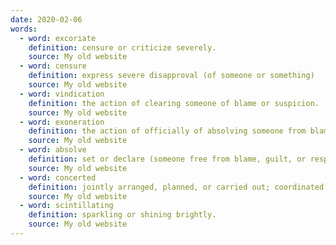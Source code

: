 ```yaml
---
date: 2020-02-06
words:
  - word: excoriate
    definition: censure or criticize severely.
    source: My old website
  - word: censure
    definition: express severe disapproval (of someone or something)
    source: My old website
  - word: vindication
    definition: the action of clearing someone of blame or suspicion.
    source: My old website
  - word: exoneration
    definition: the action of officially of absolving someone from blame; vindication.
    source: My old website
  - word: absolve
    definition: set or declare (someone free from blame, guilt, or responsibility.
    source: My old website
  - word: concerted
    definition: jointly arranged, planned, or carried out; coordinated.
    source: My old website
  - word: scintillating
    definition: sparkling or shining brightly.
    source: My old website
---
```

